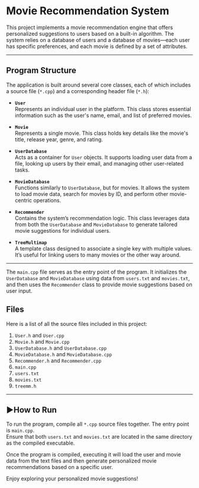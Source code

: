 # Movie Recommendation System

This project implements a movie recommendation engine that offers personalized suggestions to users based on a built-in algorithm. The system relies on a database of users and a database of movies—each user has specific preferences, and each movie is defined by a set of attributes.

---

## Program Structure

The application is built around several core classes, each of which includes a source file (`*.cpp`) and a corresponding header file (`*.h`):

- **`User`**  
  Represents an individual user in the platform. This class stores essential information such as the user's name, email, and list of preferred movies.

- **`Movie`**  
  Represents a single movie. This class holds key details like the movie's title, release year, genre, and rating.

- **`UserDatabase`**  
  Acts as a container for `User` objects. It supports loading user data from a file, looking up users by their email, and managing other user-related tasks.

- **`MovieDatabase`**  
  Functions similarly to `UserDatabase`, but for movies. It allows the system to load movie data, search for movies by ID, and perform other movie-centric operations.

- **`Recommender`**  
  Contains the system’s recommendation logic. This class leverages data from both the `UserDatabase` and `MovieDatabase` to generate tailored movie suggestions for individual users.

- **`TreeMultimap`**  
  A template class designed to associate a single key with multiple values. It’s useful for linking users to many movies or the other way around.

---

The `main.cpp` file serves as the entry point of the program. It initializes the `UserDatabase` and `MovieDatabase` using data from `users.txt` and `movies.txt`, and then uses the `Recommender` class to provide movie suggestions based on user input.

## Files

Here is a list of all the source files included in this project:

1. `User.h` and `User.cpp`
2. `Movie.h` and `Movie.cpp`
3. `UserDatabase.h` and `UserDatabase.cpp`
4. `MovieDatabase.h` and `MovieDatabase.cpp`
5. `Recommender.h` and `Recommender.cpp`
6. `main.cpp`
7. `users.txt`
8. `movies.txt`
9. `treemm.h`

---

## ▶How to Run

To run the program, compile all `*.cpp` source files together. The entry point is `main.cpp`.  
Ensure that both `users.txt` and `movies.txt` are located in the same directory as the compiled executable.

Once the program is compiled, executing it will load the user and movie data from the text files and then generate personalized movie recommendations based on a specific user.


Enjoy exploring your personalized movie suggestions!
